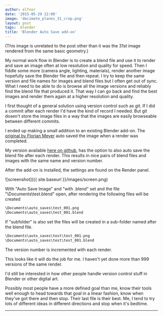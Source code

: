 ```yaml
---
author: elfnor
date: '2015-05-29 22:00'
image: 'decimate_planes_31_crop.png'
layout: post
tags:  blender
title: 'Blender Auto Save add-on'
---
```


(This image is unrelated to the post other than it was the 31st image rendered from the same basic geometry.)

My normal work flow in Blender is to create a blend file and use it to render and save an image often at low resolution and quality for speed. Then I fiddle some more (camera angle, lighting, materials), render another image hopefully save the Blender file and then repeat. I try to keep the same version and file names for images and blend files but I often get out of sync. What I need to be able to do is browse all the image versions and reliably find the blend file that produced it. That way I can go back and find the best images and render them again at a higher resolution and quality.

I first thought of a general solution using version control such as git. If I did a commit after each render I\'d have the kind of record I needed. But git dosen\'t store the image files in a way that the images are easily browseable between different commits.

I ended up making a small addition to an existing Blender add-on. The [original by Florian Meyer](http://wiki.blender.org/index.php/Extensions:2.6/Py/Scripts/Render/Auto_Save) auto saved the image when a render was completed.

My version available [here on github](https://github.com/elfnor/blender_auto_save_on_render), has the option to also auto save the blend file after each render. This results in nice pairs of blend files and images with the same name and version number.

After the add-on is installed, the settings are found on the Render panel.

![screenshot]({{ site.baseurl }}/images/screen.png)

With \"Auto Save Image\" and \"with .blend\" set and the file \"\\Documents\\test.blend\" open, after rendering the following files will be created

```python
\Documents\auto_saves\test_001.png  
\Documents\auto_saves\test_001.blend  
```

If \"subfolder\" is also set the files will be created in a sub-folder named after the blend file.

```python
\Documents\auto_saves\test\test_001.png  
\Documents\auto_saves\test\test_001.blend  
```

The version number is incremented with each render.

This looks like it will do the job for me. I haven\'t yet done more than 999 versions of the same render.

I\'d still be interested in how other people handle version control stuff in Blender or other digital art.

Possibly most people have a more defined goal than me, know their tools well enough to head towards that goal in a linear fashion, know when they\'ve got there and then stop. Their last file is their best. Me, I tend to try lots of different ideas in different directions and stop when it\'s bedtime.

------------------------------------------------------------------------
